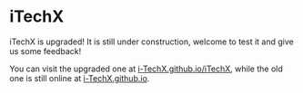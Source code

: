 # iTechX
iTechX is upgraded! It is still under construction, welcome to test it and give us some feedback!

You can visit the upgraded one at [i-TechX.github.io/iTechX](//i-TechX.github.io/iTechX), while the old one is still online at [i-TechX.github.io](//i-TechX.github.io).
